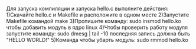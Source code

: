 Для запуска компиляции и запуска hello.c выполните действия:
    1)Скачайте hello.c и Makefile и расположите в одном месте
    2)Запустите Makefile командой make
    3)Пропишите команду: sudo insmod hello.ko чтобы добавить модуль в ядро linux
    4)Чтобы проверить работу модуля запустите команду: sudo dmesg | tail -10
последняя запись должна быть "HELLO WORLD!"
    5)Команда чтобы убарть модуль: sudo rmmod hello.ko
